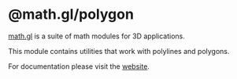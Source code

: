 # @math.gl/polygon

[math.gl](https://math.gl/docs) is a suite of math modules for 3D applications.

This module contains utilities that work with polylines and polygons.

For documentation please visit the [website](https://math.gl).

